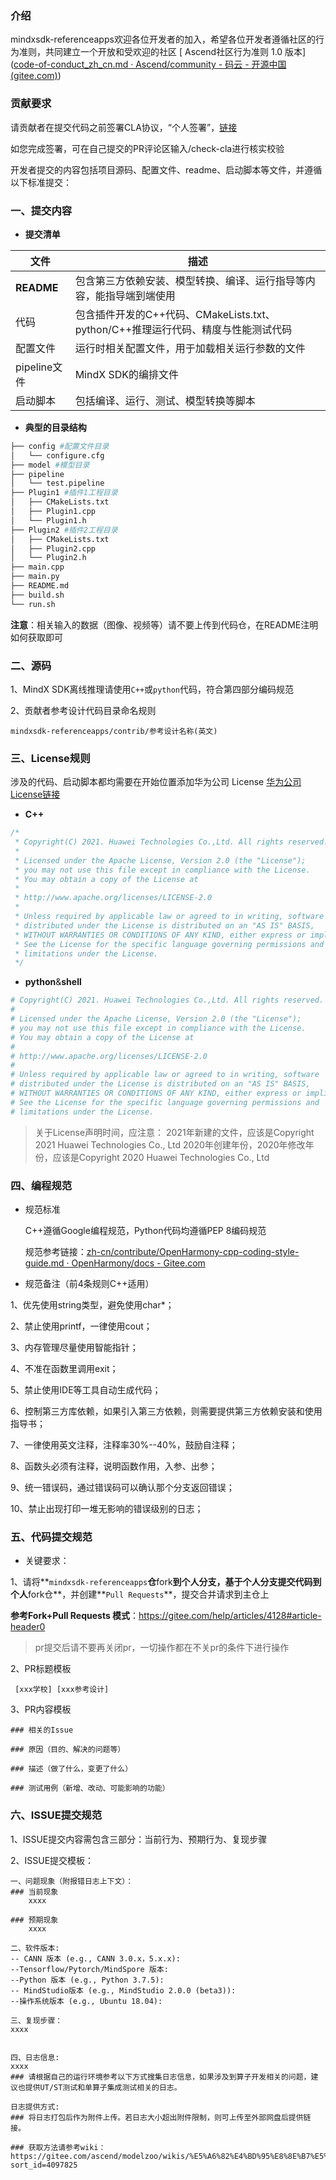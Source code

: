 ### 介绍

mindxsdk-referenceapps欢迎各位开发者的加入，希望各位开发者遵循社区的行为准则，共同建立一个开放和受欢迎的社区 [ Ascend社区行为准则 1.0 版本]([code-of-conduct_zh_cn.md · Ascend/community - 码云 - 开源中国 (gitee.com)](https://gitee.com/ascend/community/blob/master/code-of-conduct_zh_cn.md))

### 贡献要求

请贡献者在提交代码之前签署CLA协议，“个人签署”，[链接](https://clasign.osinfra.cn/sign/Z2l0ZWUlMkZhc2NlbmQ=)

如您完成签署，可在自己提交的PR评论区输入/check-cla进行核实校验

开发者提交的内容包括项目源码、配置文件、readme、启动脚本等文件，并遵循以下标准提交：

### 一、提交内容

- **提交清单**

| 文件         | 描述                                                         |
| ------------ | ------------------------------------------------------------ |
| **README**   | 包含第三方依赖安装、模型转换、编译、运行指导等内容，能指导端到端使用 |
| 代码         | 包含插件开发的C++代码、CMakeLists.txt、python/C++推理运行代码、精度与性能测试代码 |
| 配置文件     | 运行时相关配置文件，用于加载相关运行参数的文件               |
| pipeline文件 | MindX SDK的编排文件                                          |
| 启动脚本     | 包括编译、运行、测试、模型转换等脚本                         |

- **典型的目录结构**

```bash
├── config #配置文件目录
│   └── configure.cfg
├── model #模型目录
├── pipeline
│   └── test.pipeline
├── Plugin1 #插件1工程目录
│   ├── CMakeLists.txt
│   ├── Plugin1.cpp
│   └── Plugin1.h
├── Plugin2 #插件2工程目录
│   ├── CMakeLists.txt
│   ├── Plugin2.cpp
│   └── Plugin2.h
├── main.cpp
├── main.py
├── README.md
├── build.sh
└── run.sh
```

**注意**：相关输入的数据（图像、视频等）请不要上传到代码仓，在README注明如何获取即可

### 二、源码

1、MindX SDK离线推理请使用`C++`或`python`代码，符合第四部分编码规范

2、贡献者参考设计代码目录命名规则

```shell
mindxsdk-referenceapps/contrib/参考设计名称(英文)
```

### 三、License规则

涉及的代码、启动脚本都均需要在开始位置添加华为公司 License [华为公司 License链接](https://gitee.com/mindspore/mindspore/blob/master/LICENSE)

- **C++**

```c++
/*
 * Copyright(C) 2021. Huawei Technologies Co.,Ltd. All rights reserved.
 *
 * Licensed under the Apache License, Version 2.0 (the "License");
 * you may not use this file except in compliance with the License.
 * You may obtain a copy of the License at
 *
 * http://www.apache.org/licenses/LICENSE-2.0
 *
 * Unless required by applicable law or agreed to in writing, software
 * distributed under the License is distributed on an "AS IS" BASIS,
 * WITHOUT WARRANTIES OR CONDITIONS OF ANY KIND, either express or implied.
 * See the License for the specific language governing permissions and
 * limitations under the License.
 */
```

- **python**&**shell**

```python
# Copyright(C) 2021. Huawei Technologies Co.,Ltd. All rights reserved.
#
# Licensed under the Apache License, Version 2.0 (the "License");
# you may not use this file except in compliance with the License.
# You may obtain a copy of the License at
#
# http://www.apache.org/licenses/LICENSE-2.0
#
# Unless required by applicable law or agreed to in writing, software
# distributed under the License is distributed on an "AS IS" BASIS,
# WITHOUT WARRANTIES OR CONDITIONS OF ANY KIND, either express or implied.
# See the License for the specific language governing permissions and
# limitations under the License.
```

> 关于License声明时间，应注意： 2021年新建的文件，应该是Copyright 2021 Huawei Technologies Co., Ltd 2020年创建年份，2020年修改年份，应该是Copyright 2020 Huawei Technologies Co., Ltd

### 四、编程规范

- 规范标准

  C++遵循Google编程规范，Python代码均遵循PEP 8编码规范

  规范参考链接：[zh-cn/contribute/OpenHarmony-cpp-coding-style-guide.md · OpenHarmony/docs - Gitee.com](https://gitee.com/openharmony/docs/blob/master/zh-cn/contribute/OpenHarmony-cpp-coding-style-guide.md)

- 规范备注（前4条规则C++适用）

1、优先使用string类型，避免使用char*；

2、禁止使用printf，一律使用cout；

3、内存管理尽量使用智能指针；

4、不准在函数里调用exit；

5、禁止使用IDE等工具自动生成代码；

6、控制第三方库依赖，如果引入第三方依赖，则需要提供第三方依赖安装和使用指导书；

7、一律使用英文注释，注释率30%--40%，鼓励自注释；

8、函数头必须有注释，说明函数作用，入参、出参；

9、统一错误码，通过错误码可以确认那个分支返回错误；

10、禁止出现打印一堆无影响的错误级别的日志；

### 五、代码提交规范

- 关键要求：

1、请将**`mindxsdk-referenceapps`**仓**fork**到个人分支，基于个人分支提交代码到个人**fork仓**，并创建**`Pull Requests`**，提交合并请求到主仓上

**参考Fork+Pull Requests 模式**：https://gitee.com/help/articles/4128#article-header0

> pr提交后请不要再关闭pr，一切操作都在不关pr的条件下进行操作

2、PR标题模板

```
 [xxx学校] [xxx参考设计]
```

3、PR内容模板

```
### 相关的Issue

### 原因（目的、解决的问题等）

### 描述（做了什么，变更了什么）

### 测试用例（新增、改动、可能影响的功能）
```

### 六、ISSUE提交规范

1、ISSUE提交内容需包含三部分：当前行为、预期行为、复现步骤

2、ISSUE提交模板：

```
一、问题现象（附报错日志上下文）：
### 当前现象
    xxxx
    
### 预期现象
    xxxx

二、软件版本:
-- CANN 版本 (e.g., CANN 3.0.x，5.x.x):  
--Tensorflow/Pytorch/MindSpore 版本:
--Python 版本 (e.g., Python 3.7.5):
-- MindStudio版本 (e.g., MindStudio 2.0.0 (beta3)):
--操作系统版本 (e.g., Ubuntu 18.04):

三、复现步骤：
xxxx


四、日志信息:
xxxx
### 请根据自己的运行环境参考以下方式搜集日志信息，如果涉及到算子开发相关的问题，建议也提供UT/ST测试和单算子集成测试相关的日志。

日志提供方式:
### 将日志打包后作为附件上传。若日志大小超出附件限制，则可上传至外部网盘后提供链接。

### 获取方法请参考wiki：
https://gitee.com/ascend/modelzoo/wikis/%E5%A6%82%E4%BD%95%E8%8E%B7%E5%8F%96%E6%97%A5%E5%BF%97%E5%92%8C%E8%AE%A1%E7%AE%97%E5%9B%BE?sort_id=4097825
```

